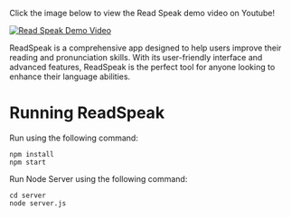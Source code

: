Click the image below to view the Read Speak demo video on Youtube!

[![Read Speak Demo Video](https://img.youtube.com/vi/GC80bVG4meo/0.jpg)](https://www.youtube.com/watch?v=GC80bVG4meo)

ReadSpeak is a comprehensive app designed to help users improve their reading and pronunciation skills. With its user-friendly interface and advanced features, ReadSpeak is the perfect tool for anyone looking to enhance their language abilities.

# Running ReadSpeak

Run using the following command:
```
npm install
npm start
```

Run Node Server using the following command:
``` 
cd server
node server.js
```
